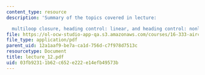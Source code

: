 ```yaml
---
content_type: resource
description: 'Summary of the topics covered in lecture:

  multiloop closure, heading control: linear, and heading control: nonlinear.'
file: https://ol-ocw-studio-app-qa.s3.amazonaws.com/courses/16-333-aircraft-stability-and-control-fall-2004/03fb92311b62c652e222e14efb49573b_lecture_12.pdf
file_type: application/pdf
parent_uid: 12a1aaf9-be7a-ca1d-756d-c7f978d7513c
resourcetype: Document
title: lecture_12.pdf
uid: 03fb9231-1b62-c652-e222-e14efb49573b
---
```

